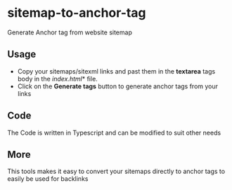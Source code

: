 # sitemap-to-anchor-tag
Generate Anchor tag from website sitemap

## Usage
- Copy your sitemaps/sitexml links and past them in the **textarea** tags body in the *index.html** file.
- Click on the **Generate tags** button to generate anchor tags from your links

## Code
The Code is written in Typescript and can be modified to suit other needs
## More
This tools makes it easy to convert your sitemaps directly to anchor tags to easily be used for backlinks


